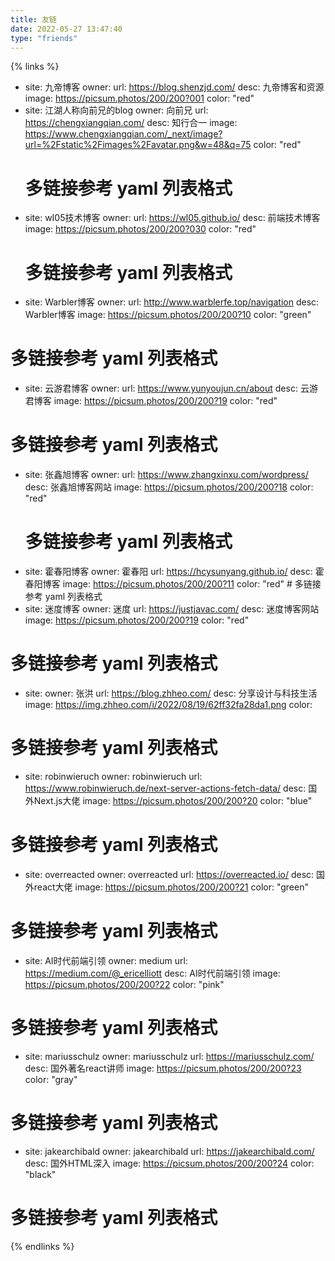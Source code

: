 ```yaml
---
title: 友链
date: 2022-05-27 13:47:40
type: "friends"
---
```


{% links %}

- site: 九帝博客
  owner: 
  url: https://blog.shenzjd.com/
  desc: 九帝博客和资源
  image: https://picsum.photos/200/200?001
  color: "red"
- site: 江湖人称向前兄的blog
  owner: 向前兄
  url: https://chengxiangqian.com/
  desc: 知行合一
  image: https://www.chengxiangqian.com/_next/image?url=%2Fstatic%2Fimages%2Favatar.png&w=48&q=75
  color: "red"
    # 多链接参考 yaml 列表格式
- site: wI05技术博客
  owner: 
  url: https://wl05.github.io/
  desc: 前端技术博客
  image: https://picsum.photos/200/200?030
  color: "red"
  # 多链接参考 yaml 列表格式
- site: Warbler博客
  owner: 
  url: http://www.warblerfe.top/navigation
  desc: Warbler博客
  image: https://picsum.photos/200/200?10
  color: "green"
# 多链接参考 yaml 列表格式
- site: 云游君博客
  owner: 
  url: https://www.yunyoujun.cn/about
  desc: 云游君博客
  image: https://picsum.photos/200/200?19
  color: "red"
# 多链接参考 yaml 列表格式
- site: 张鑫旭博客
  owner: 
  url: https://www.zhangxinxu.com/wordpress/
  desc: 张鑫旭博客网站
  image: https://picsum.photos/200/200?18
  color: "red"
  # 多链接参考 yaml 列表格式
- site: 霍春阳博客
  owner: 霍春阳
  url: https://hcysunyang.github.io/
  desc: 霍春阳博客
  image: https://picsum.photos/200/200?11
  color: "red"
      # 多链接参考 yaml 列表格式
- site: 迷度博客
  owner: 迷度
  url: https://justjavac.com/
  desc: 迷度博客网站
  image: https://picsum.photos/200/200?19
  color: "red"
# 多链接参考 yaml 列表格式
- site: 
  owner: 张洪
  url: https://blog.zhheo.com/
  desc: 分享设计与科技生活
  image: https://img.zhheo.com/i/2022/08/19/62ff32fa28da1.png
  color: 
# 多链接参考 yaml 列表格式

- site: robinwieruch
  owner: robinwieruch
  url: https://www.robinwieruch.de/next-server-actions-fetch-data/
  desc: 国外Next.js大佬
  image: https://picsum.photos/200/200?20
  color: "blue"
# 多链接参考 yaml 列表格式

- site: overreacted
  owner: overreacted
  url: https://overreacted.io/
  desc: 国外react大佬
  image: https://picsum.photos/200/200?21
  color: "green"
# 多链接参考 yaml 列表格式
- site: AI时代前端引领
  owner: medium
  url: https://medium.com/@_ericelliott
  desc: AI时代前端引领
  image: https://picsum.photos/200/200?22
  color: "pink"
# 多链接参考 yaml 列表格式
- site: mariusschulz
  owner: mariusschulz
  url: https://mariusschulz.com/
  desc: 国外著名react讲师
  image: https://picsum.photos/200/200?23
  color: "gray"
# 多链接参考 yaml 列表格式
- site: jakearchibald
  owner: jakearchibald
  url: https://jakearchibald.com/
  desc: 国外HTML深入
  image: https://picsum.photos/200/200?24
  color: "black"
# 多链接参考 yaml 列表格式

{% endlinks %}